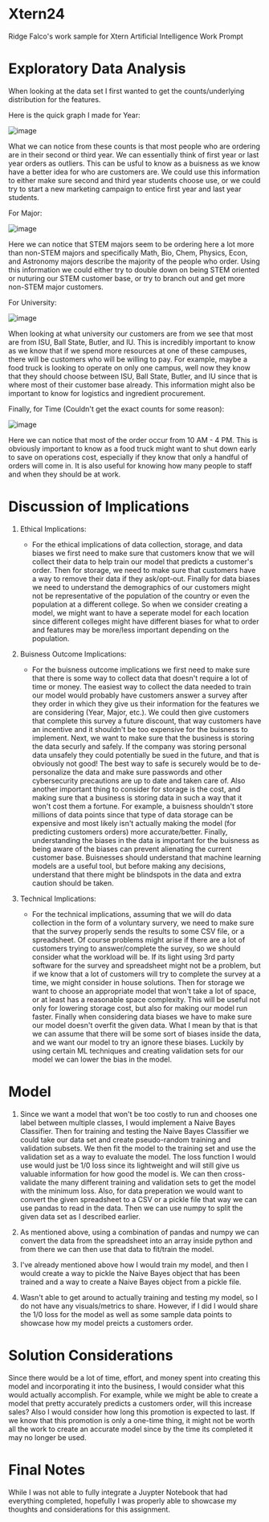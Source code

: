 # Xtern24

Ridge Falco's work sample for Xtern Artificial Intelligence Work Prompt

# Exploratory Data Analysis

When looking at the data set I first wanted to get the counts/underlying distribution for the features.

Here is the quick graph I made for Year: 

![image](https://github.com/RidgeFalco/Xtern24/assets/89974909/311c4166-e071-43d8-b147-f71a364fd7b2)

What we can notice from these counts is that most people who are ordering are in their second or third year. We can essentially think of first year or last year orders as outliers. This can be usful to know as a buisness as we know have a better idea for who are customers are. We could use this information to either make sure second and third year students choose use, or we could try to start a new marketing campaign to entice first year and last year students. 

For Major:

![image](https://github.com/RidgeFalco/Xtern24/assets/89974909/d5da2d70-b0e3-40fc-9110-f46b9974dcb2)

Here we can notice that STEM majors seem to be ordering here a lot more than non-STEM majors and specifically Math, Bio, Chem, Physics, Econ, and Astronomy majors describe the majority of the people who order. Using this information we could either try to double down on being STEM oriented or nuturing our STEM customer base, or try to branch out and get more non-STEM major customers.

For University:

![image](https://github.com/RidgeFalco/Xtern24/assets/89974909/b042eaaf-6bd5-49c8-bc89-9c26c5575e47)

When looking at what university our customers are from we see that most are from ISU, Ball State, Butler, and IU. This is incredibly important to know as we know that if we spend more resources at one of these campuses, there will be customers who will be willing to pay. For example, maybe a food truck is looking to operate on only one campus, well now they know that they should choose between ISU, Ball State, Butler, and IU since that is where most of their customer base already. This information might also be important to know for logistics and ingredient procurement.

Finally, for Time (Couldn't get the exact counts for some reason):

![image](https://github.com/RidgeFalco/Xtern24/assets/89974909/82cbf57d-9e32-476c-8ad2-22c0fd855be6)

Here we can notice that most of the order occur from 10 AM - 4 PM. This is obviously important to know as a food truck might want to shut down early to save on operations cost, especially if they know that only a handful of orders will come in. It is also useful for knowing how many people to staff and when they should be at work.

# Discussion of Implications

1. Ethical Implications:
   - For the ethical implications of data collection, storage, and data biases we first need to make sure that customers know that we will collect their data to help train our model that predicts a customer's order. Then for storage, we need to make sure that customers have a way to remove their data if they ask/opt-out. Finally for data biases we need to understand the demographics of our customers might not be representative of the population of the country or even the population at a different college. So when we consider creating a model, we might want to have a seperate model for each location since different colleges might have different biases for what to order and features may be more/less important depending on the population.

2. Buisness Outcome Implications:
   - For the buisness outcome implications we first need to make sure that there is some way to collect data that doesn't require a lot of time or money. The easiest way to collect the data needed to train our model would probably have customers answer a survey after they order in which they give us their information for the features we are considering (Year, Major, etc.). We could then give customers that complete this survey a future discount, that way customers have an incentive and it shouldn't be too expensive for the buisness to implement. Next, we want to make sure that the business is storing the data securly and safely. If the company was storing personal data unsafely they could potentially be sued in the future, and that is obviously not good! The best way to safe is securely would be to de-personalize the data and make sure passwords and other cybersecurity precautions are up to date and taken care of. Also another important thing to consider for storage is the cost, and making sure that a business is storing data in such a way that it won't cost them a fortune. For example, a buisness shouldn't store millions of data points since that type of data storage can be expensive and most likely isn't actually making the model (for predicting customers orders) more accurate/better. Finally, understanding the biases in the data is important for the buisness as being aware of the biases can prevent alienating the current customer base. Buisnesses should understand that machine learning models are a useful tool, but before making any decisions, understand that there might be blindspots in the data and extra caution should be taken.
  
3. Technical Implications:
   - For the technical implications, assuming that we will do data collection in the form of a voluntary survery, we need to make sure that the survey properly sends the results to some CSV file, or a spreadsheet. Of course problems might arise if there are a lot of customers trying to answer/complete the survey, so we should consider what the workload will be. If its light using 3rd party software for the survey and spreadsheet might not be a problem, but if we know that a lot of customers will try to complete the survey at a time, we might consider in house solutions. Then for storage we want to choose an appropriate model that won't take a lot of space, or at least has a reasonable space complexity. This will be useful not only for lowering storage cost, but also for making our model run faster. Finally when considering data biases we have to make sure our model doesn't overfit the given data. What I mean by that is that we can assume that there will be some sort of biases inside the data, and we want our model to try an ignore these biases. Luckily by using certain ML techniques and creating validation sets for our model we can lower the bias in the model.
  
# Model

1. Since we want a model that won't be too costly to run and chooses one label between multiple classes, I would implement a Naive Bayes Classifier. Then for training and testing the Naive Bayes Classifier we could take our data set and create pseudo-random training and validation subsets. We then fit the model to the training set and use the validation set as a way to evaluate the model. The loss function I would use would just be 1/0 loss since its lightweight and will still give us valuable information for how good the model is. We can then cross-validate the many different training and validation sets to get the model with the minimum loss. Also, for data preperation we would want to convert the given spreadsheet to a CSV or a pickle file that way we can use pandas to read in the data. Then we can use numpy to split the given data set as I described earlier.

2. As mentioned above, using a combination of pandas and numpy we can convert the data from the spreadsheet into an array inside python and from there we can then use that data to fit/train the model.

3. I've already mentioned above how I would train my model, and then I would create a way to pickle the Naive Bayes object that has been trained and a way to create a Naive Bayes object from a pickle file.

4. Wasn't able to get around to actually training and testing my model, so I do not have any visuals/metrics to share. However, if I did I would share the 1/0 loss for the model as well as some sample data points to showcase how my model preicts a customers order.

# Solution Considerations

Since there would be a lot of time, effort, and money spent into creating this model and incorporating it into the business, I would consider what this would actually accomplish. For example, while we might be able to create a model that pretty accurately predicts a customers order, will this increase sales? Also I would consider how long this promotion is expected to last. If we know that this promotion is only a one-time thing, it might not be worth all the work to create an accurate model since by the time its completed it may no longer be used.

# Final Notes

While I was not able to fully integrate a Juypter Notebook that had everything completed, hopefully I was properly able to showcase my thoughts and considerations for this assignment.
